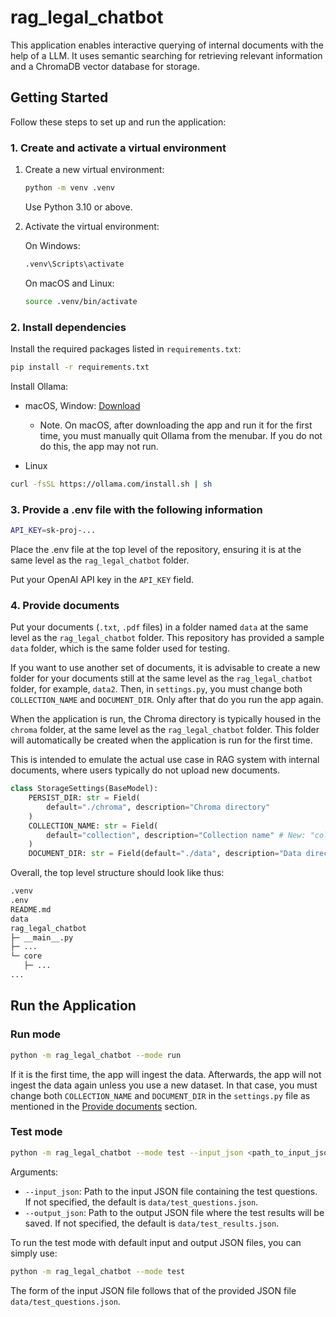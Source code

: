 # rag_legal_chatbot

This application enables interactive querying of internal documents with the help of a LLM. It uses semantic searching for retrieving relevant information and a ChromaDB vector database for storage.

## Getting Started

Follow these steps to set up and run the application:

### 1. Create and activate a virtual environment

1. Create a new virtual environment:

    ```bash
    python -m venv .venv
    ```

    Use Python 3.10 or above.

2. Activate the virtual environment:

    On Windows:

    ```bash
    .venv\Scripts\activate
    ```

    On macOS and Linux:

    ```bash
    source .venv/bin/activate
    ```

### 2. Install dependencies

Install the required packages listed in `requirements.txt`:

```bash
pip install -r requirements.txt
```

Install Ollama:

- macOS, Window: [Download](https://ollama.com/)
  
  - Note. On macOS, after downloading the app and run it for the first time, you must manually quit Ollama from the menubar. If you do not do this, the app may not run.

- Linux

```bash
curl -fsSL https://ollama.com/install.sh | sh
```

### 3. Provide a .env file with the following information

```bash
API_KEY=sk-proj-...
```

Place the .env file at the top level of the repository, ensuring it is at the same level as the `rag_legal_chatbot` folder.

Put your OpenAI API key in the `API_KEY` field.

### 4. Provide documents

Put your documents (`.txt`, `.pdf` files) in a folder named `data` at the same level as the `rag_legal_chatbot` folder. This repository has provided a sample `data` folder, which is the same folder used for testing.

If you want to use another set of documents, it is advisable to create a new folder for your documents still at the same level as the `rag_legal_chatbot` folder, for example, `data2`. Then, in `settings.py`, you must change both `COLLECTION_NAME` and `DOCUMENT_DIR`. Only after that do you run the app again.

When the application is run, the Chroma directory is typically housed in the `chroma` folder, at the same level as the `rag_legal_chatbot` folder. This folder will automatically be created when the application is run for the first time.

This is intended to emulate the actual use case in RAG system with internal documents, where users typically do not upload new documents.

```python
class StorageSettings(BaseModel):
    PERSIST_DIR: str = Field(
        default="./chroma", description="Chroma directory"
    )
    COLLECTION_NAME: str = Field(
        default="collection", description="Collection name" # New: "collection2"
    )
    DOCUMENT_DIR: str = Field(default="./data", description="Data directory") # New: "./data2"
```

Overall, the top level structure should look like thus:

```bash
.venv
.env
README.md
data
rag_legal_chatbot
├─ __main__.py
├─ ...
└─ core
   ├─ ...
...
```

## Run the Application

### Run mode

```bash
python -m rag_legal_chatbot --mode run
```

If it is the first time, the app will ingest the data. Afterwards, the app will not ingest the data again unless you use a new dataset. In that case, you must change both `COLLECTION_NAME` and `DOCUMENT_DIR` in the `settings.py` file as mentioned in the [Provide documents](#4-provide-documents) section.

### Test mode

```bash
python -m rag_legal_chatbot --mode test --input_json <path_to_input_json> --output_json <path_to_output_json>
```

Arguments:

- `--input_json`: Path to the input JSON file containing the test questions. If not specified, the default is `data/test_questions.json`.
- `--output_json`: Path to the output JSON file where the test results will be saved. If not specified, the default is `data/test_results.json`.

To run the test mode with default input and output JSON files, you can simply use:

```bash
python -m rag_legal_chatbot --mode test
```

The form of the input JSON file follows that of the provided JSON file `data/test_questions.json`.

